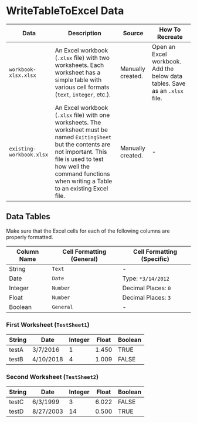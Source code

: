# WriteTableToExcel Data

|Data|Description|Source|How To Recreate|
|---|-----|-----|----|
|`workbook-xlsx.xlsx`|An Excel workbook (`.xlsx` file) with two worksheets. Each worksheet has a simple table with various cell formats (`text`, `integer`, etc.).|Manually created.|Open an Excel workbook. Add the below data tables. Save as an `.xlsx` file.|
|`existing-workbook.xlsx`|An Excel workbook (`.xlsx` file) with one worksheets. The worksheet must be named `ExitingSheet` but the contents are not important. This file is used to test how well the command functions when writing a Table to an existing Excel file. |Manually created.|-|


## Data Tables

Make sure that the Excel cells for each of the following columns are properly formatted. 

|Column Name|Cell Formatting (General)|Cell Formatting (Specific)|
|-|-|-|
|String|`Text`|-|
|Date|`Date`| Type: `*3/14/2012`|
|Integer|`Number`| Decimal Places: `0`|
|Float|`Number`| Decimal Places: `3`|
|Boolean|`General`|-|

### First Worksheet (`TestSheet1`)

|String|Date|Integer|Float|Boolean|
|-|-|-|-|-|
|testA|3/7/2016|1|1.450|TRUE|
|testB|4/10/2018|4|1.009|FALSE|

### Second Worksheet (`TestSheet2`)

|String|Date|Integer|Float|Boolean|
|-|-|-|-|-|
|testC|6/3/1999|3|6.022|FALSE|
|testD|8/27/2003|14|0.500|TRUE|